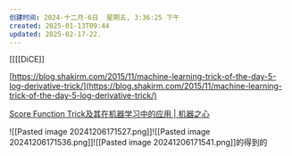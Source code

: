 ```yaml
---
创建时间: 2024-十二月-6日  星期五, 3:36:25 下午
created: 2025-01-13T09:44
updated: 2025-02-17-22.
---
```

[[[[DiCE]]

[https://blog.shakirm.com/2015/11/machine-learning-trick-of-the-day-5-log-derivative-trick/](https://blog.shakirm.com/2015/11/machine-learning-trick-of-the-day-5-log-derivative-trick/)

[Score Function Trick及其在机器学习中的应用 \| 机器之心](https://www.jiqizhixin.com/articles/2019-09-16-8)


![[Pasted image 20241206171527.png]]![[Pasted image 20241206171536.png]]![[Pasted image 20241206171541.png]]的得到的